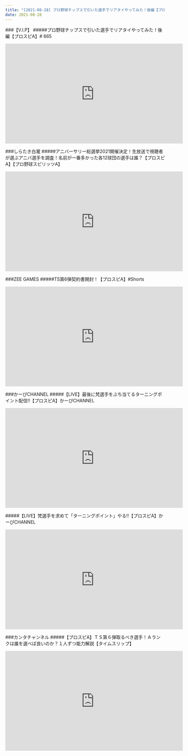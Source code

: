 ```yaml
---
title: "[2021-08-28] プロ野球チップスで引いた選手でリアタイやってみた！後編【プロスピA】# 665 他"
date: 2021-08-28
---
```

###【V.I.P】
#####プロ野球チップスで引いた選手でリアタイやってみた！後編【プロスピA】# 665
<iframe width="560" height="315" src="https://www.youtube.com/embed/TTs3e8PMv4k" frameborder="0" allow="accelerometer; autoplay; clipboard-write; encrypted-media; gyroscope; picture-in-picture" allowfullscreen></iframe>

###しらたき白瀧
#####アニバーサリー総選挙2021開催決定！生放送で視聴者が選ぶアニバ選手を調査！名前が一番多かった各12球団の選手は誰？【プロスピA】【プロ野球スピリッツA】
<iframe width="560" height="315" src="https://www.youtube.com/embed/8mQAQIDBWUE" frameborder="0" allow="accelerometer; autoplay; clipboard-write; encrypted-media; gyroscope; picture-in-picture" allowfullscreen></iframe>

###ZEE GAMES
#####TS第6弾契約書開封！【プロスピA】#Shorts
<iframe width="560" height="315" src="https://www.youtube.com/embed/jrkQ9Hxm0RA" frameborder="0" allow="accelerometer; autoplay; clipboard-write; encrypted-media; gyroscope; picture-in-picture" allowfullscreen></iframe>

###かーぴCHANNEL
#####【LIVE】最後に梵選手をぶち当てるターニングポイント配信!!【プロスピA】かーぴCHANNEL
<iframe width="560" height="315" src="https://www.youtube.com/embed/nT7SZUvG3ys" frameborder="0" allow="accelerometer; autoplay; clipboard-write; encrypted-media; gyroscope; picture-in-picture" allowfullscreen></iframe>

#####【LIVE】梵選手を求めて「ターニングポイント」やる!!【プロスピA】かーぴCHANNEL
<iframe width="560" height="315" src="https://www.youtube.com/embed/4buxq06Rsjw" frameborder="0" allow="accelerometer; autoplay; clipboard-write; encrypted-media; gyroscope; picture-in-picture" allowfullscreen></iframe>

###カンタチャンネル
#####【プロスピA】ＴＳ第６弾取るべき選手！Ａランクは誰を選べば良いのか？１人ずつ能力解説【タイムスリップ】
<iframe width="560" height="315" src="https://www.youtube.com/embed/ChCfXHUWsn8" frameborder="0" allow="accelerometer; autoplay; clipboard-write; encrypted-media; gyroscope; picture-in-picture" allowfullscreen></iframe>

